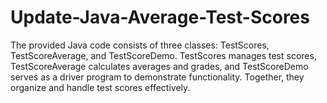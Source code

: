# Update-Java-Average-Test-Scores
The provided Java code consists of three classes: TestScores, TestScoreAverage, and TestScoreDemo. TestScores manages test scores, TestScoreAverage calculates averages and grades, and TestScoreDemo serves as a driver program to demonstrate functionality. Together, they organize and handle test scores effectively.
